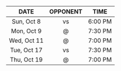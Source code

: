 |    DATE     |         OPPONENT          |  TIME   |
|:-----------:|:-------------------------:|:-------:|
| Sun, Oct 8  |     vs [](/r/sixers)      | 6:00 PM |
| Mon, Oct 9  |     @ [](/r/nyknicks)     | 7:30 PM |
| Wed, Oct 11 |      @ [](/r/sixers)      | 7:00 PM |
| Tue, Oct 17 |    vs [](/r/nyknicks)     | 7:30 PM |
| Thu, Oct 19 | @ [](/r/charlottehornets) | 7:00 PM |